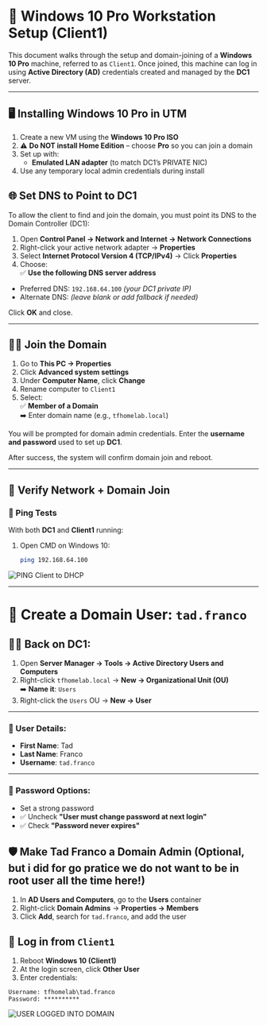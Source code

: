 # 🧍 Windows 10 Pro Workstation Setup (Client1)

This document walks through the setup and domain-joining of a **Windows 10 Pro** machine, referred to as `Client1`. Once joined, this machine can log in using **Active Directory (AD)** credentials created and managed by the **DC1** server.

---

## 🖥️ Installing Windows 10 Pro in UTM

1. Create a new VM using the **Windows 10 Pro ISO**
2. ⚠️ **Do NOT install Home Edition** – choose **Pro** so you can join a domain
3. Set up with:
   - **Emulated LAN adapter** (to match DC1’s PRIVATE NIC)
4. Use any temporary local admin credentials during install

## 🌐 Set DNS to Point to DC1

To allow the client to find and join the domain, you must point its DNS to the Domain Controller (DC1):

1. Open **Control Panel → Network and Internet → Network Connections**
2. Right-click your active network adapter → **Properties**
3. Select **Internet Protocol Version 4 (TCP/IPv4)** → Click **Properties**
4. Choose:  
   ✅ **Use the following DNS server address**

- Preferred DNS: `192.168.64.100` *(your DC1 private IP)*
- Alternate DNS: *(leave blank or add fallback if needed)*

Click **OK** and close.


---

## 🧑‍💻 Join the Domain

1. Go to **This PC → Properties**
2. Click **Advanced system settings**
3. Under **Computer Name**, click **Change**
4. Rename computer to `Client1`
5. Select:  
   ✅ **Member of a Domain**  
   ➡️ Enter domain name (e.g., `tfhomelab.local`)

You will be prompted for domain admin credentials. Enter the **username and password** used to set up **DC1**.

After success, the system will confirm domain join and reboot.


---

## 🔄 Verify Network + Domain Join

### 🧪 Ping Tests

With both **DC1** and **Client1** running:

1. Open CMD on Windows 10:
   ```bash
   ping 192.168.64.100

![PING Client to DHCP](https://github.com/tadiusfrank2001/activedirectorycluster/blob/main/img/PING_CLIENT_TO_DHCP_SERVER.png)

---

# 🔐 Create a Domain User: `tad.franco`

## 👨‍💼 Back on DC1:

1. Open **Server Manager → Tools → Active Directory Users and Computers**
2. Right-click `tfhomelab.local` → **New → Organizational Unit (OU)**  
   ➡️ **Name it**: `Users`
3. Right-click the `Users` OU → **New → User**

---

### 👤 User Details:

- **First Name**: Tad  
- **Last Name**: Franco  
- **Username**: `tad.franco`

---

### 🔐 Password Options:

- Set a strong password
- ✅ Uncheck **"User must change password at next login"**
- ✅ Check **"Password never expires"**


## 🛡️ Make Tad Franco a Domain Admin (Optional, but i did for go pratice we do not want to be in root user all the time here!)

1. In **AD Users and Computers**, go to the **Users** container
2. Right-click **Domain Admins** → **Properties → Members**
3. Click **Add**, search for `tad.franco`, and add the user

## 🔐 Log in from `Client1`

1. Reboot **Windows 10 (Client1)**
2. At the login screen, click **Other User**
3. Enter credentials:

```plaintext
Username: tfhomelab\tad.franco  
Password: **********
```
![USER LOGGED INTO DOMAIN](https://github.com/tadiusfrank2001/activedirectorycluster/blob/main/img/AD_User_Logged_In.png)
